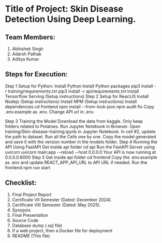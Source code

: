 # Title of Project: Skin Disease Detection Using Deep Learning.

## Team Members:
1. Abhishek Singh
2. Adarsh Pathak
3. Aditya Kumar

## Steps for Execution:
Step 1 Setup for Python:
          Install Python 
          Install Python packages
              pip3 install -r training/requirements.txt
              pip3 install -r api/requirements.txt
              Install Tensorflow Serving (Setup instructions)
Step 2  Setup for ReactJS
          Install Nodejs (Setup instructions)
          Install NPM (Setup instructions)
          Install dependencies
              cd frontend
              npm install --from-lock-json
              npm audit fix
              Copy .env.example as .env.
              Change API url in .env.

Step 3  Training the Model
           Download the data from kaggle.
           Only keep folders related to Potatoes.
           Run Jupyter Notebook in Browser.
           Open training/Skin-disease-training.ipynb in Jupyter Notebook.
       In cell #2, update the path to dataset.
           Run all the Cells one by one.
           Copy the model generated and save it with the version number in the models folder.
Step 4   Running the API
           Using FastAPI
           Get inside api folder
           cd api
           Run the FastAPI Server using uvicorn
           uvicorn main:app --reload --host 0.0.0.0
           Your API is now running at 0.0.0.0:8000
Step 5    Get inside api folder
             cd frontend
             Copy the .env.example as .env and update REACT_APP_API_URL to API URL if needed.
             Run the frontend
             npm run start
              
## Checklist:
1. Final Project Report
2. Certificate VII Semester (Dated: December 2024).
3. Certificate VIII Semester (Dated: May 2025).
4. Synopsis
5. Final Presentation
6. Source Code
7. Database dump (.sql file)
8. If a web project, then a Docker file for deployment
9. README (This file)
